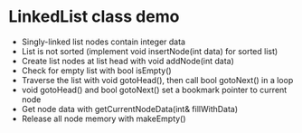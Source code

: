 # LinkedList class demo

 - Singly-linked list nodes contain integer data
 - List is not sorted (implement void insertNode(int data) for sorted list)
 - Create list nodes at list head with void addNode(int data) 
 - Check for empty list with bool isEmpty() 
 - Traverse the list with void gotoHead(), then call bool gotoNext() in a loop 
 - void gotoHead() and bool gotoNext() set a bookmark pointer to current node 
 - Get node data with getCurrentNodeData(int& fillWithData) 
 - Release all node memory with makeEmpty()
